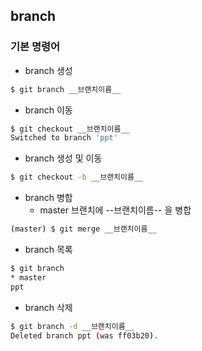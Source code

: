 ## branch

### 기본 명령어

* branch 생성

```bash
$ git branch __브랜치이름__
```



* branch 이동

```bash
$ git checkout __브랜치이름__
Switched to branch 'ppt'
```



* branch 생성 및 이동

```bash
$ git checkout -b __브랜치이름__
```



* branch 병합
  * master 브랜치에 --브랜치이름-- 을 병합

```bash
(master) $ git merge __브랜치이름__
```



* branch 목록

```bash
$ git branch
* master
ppt
```



* branch 삭제

```bash
$ git branch -d __브랜치이름__
Deleted branch ppt (was ff03b20).
```

